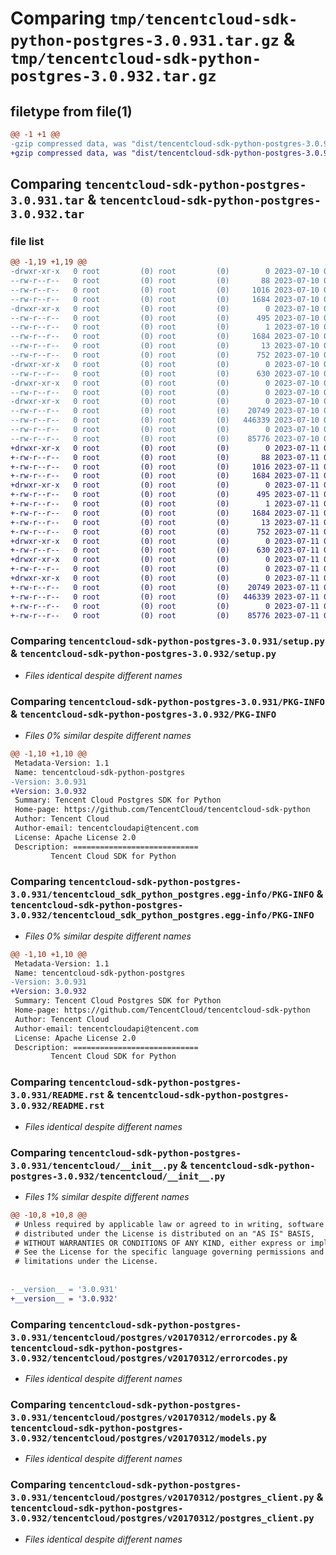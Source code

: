 # Comparing `tmp/tencentcloud-sdk-python-postgres-3.0.931.tar.gz` & `tmp/tencentcloud-sdk-python-postgres-3.0.932.tar.gz`

## filetype from file(1)

```diff
@@ -1 +1 @@
-gzip compressed data, was "dist/tencentcloud-sdk-python-postgres-3.0.931.tar", last modified: Mon Jul 10 00:48:43 2023, max compression
+gzip compressed data, was "dist/tencentcloud-sdk-python-postgres-3.0.932.tar", last modified: Tue Jul 11 00:54:11 2023, max compression
```

## Comparing `tencentcloud-sdk-python-postgres-3.0.931.tar` & `tencentcloud-sdk-python-postgres-3.0.932.tar`

### file list

```diff
@@ -1,19 +1,19 @@
-drwxr-xr-x   0 root         (0) root         (0)        0 2023-07-10 00:48:43.000000 tencentcloud-sdk-python-postgres-3.0.931/
--rw-r--r--   0 root         (0) root         (0)       88 2023-07-10 00:48:43.000000 tencentcloud-sdk-python-postgres-3.0.931/setup.cfg
--rw-r--r--   0 root         (0) root         (0)     1016 2023-07-10 00:48:43.000000 tencentcloud-sdk-python-postgres-3.0.931/setup.py
--rw-r--r--   0 root         (0) root         (0)     1684 2023-07-10 00:48:43.000000 tencentcloud-sdk-python-postgres-3.0.931/PKG-INFO
-drwxr-xr-x   0 root         (0) root         (0)        0 2023-07-10 00:48:43.000000 tencentcloud-sdk-python-postgres-3.0.931/tencentcloud_sdk_python_postgres.egg-info/
--rw-r--r--   0 root         (0) root         (0)      495 2023-07-10 00:48:43.000000 tencentcloud-sdk-python-postgres-3.0.931/tencentcloud_sdk_python_postgres.egg-info/SOURCES.txt
--rw-r--r--   0 root         (0) root         (0)        1 2023-07-10 00:48:43.000000 tencentcloud-sdk-python-postgres-3.0.931/tencentcloud_sdk_python_postgres.egg-info/dependency_links.txt
--rw-r--r--   0 root         (0) root         (0)     1684 2023-07-10 00:48:43.000000 tencentcloud-sdk-python-postgres-3.0.931/tencentcloud_sdk_python_postgres.egg-info/PKG-INFO
--rw-r--r--   0 root         (0) root         (0)       13 2023-07-10 00:48:43.000000 tencentcloud-sdk-python-postgres-3.0.931/tencentcloud_sdk_python_postgres.egg-info/top_level.txt
--rw-r--r--   0 root         (0) root         (0)      752 2023-07-10 00:48:43.000000 tencentcloud-sdk-python-postgres-3.0.931/README.rst
-drwxr-xr-x   0 root         (0) root         (0)        0 2023-07-10 00:48:43.000000 tencentcloud-sdk-python-postgres-3.0.931/tencentcloud/
--rw-r--r--   0 root         (0) root         (0)      630 2023-07-10 00:48:43.000000 tencentcloud-sdk-python-postgres-3.0.931/tencentcloud/__init__.py
-drwxr-xr-x   0 root         (0) root         (0)        0 2023-07-10 00:48:43.000000 tencentcloud-sdk-python-postgres-3.0.931/tencentcloud/postgres/
--rw-r--r--   0 root         (0) root         (0)        0 2023-07-10 00:48:43.000000 tencentcloud-sdk-python-postgres-3.0.931/tencentcloud/postgres/__init__.py
-drwxr-xr-x   0 root         (0) root         (0)        0 2023-07-10 00:48:43.000000 tencentcloud-sdk-python-postgres-3.0.931/tencentcloud/postgres/v20170312/
--rw-r--r--   0 root         (0) root         (0)    20749 2023-07-10 00:48:43.000000 tencentcloud-sdk-python-postgres-3.0.931/tencentcloud/postgres/v20170312/errorcodes.py
--rw-r--r--   0 root         (0) root         (0)   446339 2023-07-10 00:48:43.000000 tencentcloud-sdk-python-postgres-3.0.931/tencentcloud/postgres/v20170312/models.py
--rw-r--r--   0 root         (0) root         (0)        0 2023-07-10 00:48:43.000000 tencentcloud-sdk-python-postgres-3.0.931/tencentcloud/postgres/v20170312/__init__.py
--rw-r--r--   0 root         (0) root         (0)    85776 2023-07-10 00:48:43.000000 tencentcloud-sdk-python-postgres-3.0.931/tencentcloud/postgres/v20170312/postgres_client.py
+drwxr-xr-x   0 root         (0) root         (0)        0 2023-07-11 00:54:11.000000 tencentcloud-sdk-python-postgres-3.0.932/
+-rw-r--r--   0 root         (0) root         (0)       88 2023-07-11 00:54:11.000000 tencentcloud-sdk-python-postgres-3.0.932/setup.cfg
+-rw-r--r--   0 root         (0) root         (0)     1016 2023-07-11 00:54:11.000000 tencentcloud-sdk-python-postgres-3.0.932/setup.py
+-rw-r--r--   0 root         (0) root         (0)     1684 2023-07-11 00:54:11.000000 tencentcloud-sdk-python-postgres-3.0.932/PKG-INFO
+drwxr-xr-x   0 root         (0) root         (0)        0 2023-07-11 00:54:11.000000 tencentcloud-sdk-python-postgres-3.0.932/tencentcloud_sdk_python_postgres.egg-info/
+-rw-r--r--   0 root         (0) root         (0)      495 2023-07-11 00:54:11.000000 tencentcloud-sdk-python-postgres-3.0.932/tencentcloud_sdk_python_postgres.egg-info/SOURCES.txt
+-rw-r--r--   0 root         (0) root         (0)        1 2023-07-11 00:54:11.000000 tencentcloud-sdk-python-postgres-3.0.932/tencentcloud_sdk_python_postgres.egg-info/dependency_links.txt
+-rw-r--r--   0 root         (0) root         (0)     1684 2023-07-11 00:54:11.000000 tencentcloud-sdk-python-postgres-3.0.932/tencentcloud_sdk_python_postgres.egg-info/PKG-INFO
+-rw-r--r--   0 root         (0) root         (0)       13 2023-07-11 00:54:11.000000 tencentcloud-sdk-python-postgres-3.0.932/tencentcloud_sdk_python_postgres.egg-info/top_level.txt
+-rw-r--r--   0 root         (0) root         (0)      752 2023-07-11 00:54:11.000000 tencentcloud-sdk-python-postgres-3.0.932/README.rst
+drwxr-xr-x   0 root         (0) root         (0)        0 2023-07-11 00:54:11.000000 tencentcloud-sdk-python-postgres-3.0.932/tencentcloud/
+-rw-r--r--   0 root         (0) root         (0)      630 2023-07-11 00:54:11.000000 tencentcloud-sdk-python-postgres-3.0.932/tencentcloud/__init__.py
+drwxr-xr-x   0 root         (0) root         (0)        0 2023-07-11 00:54:11.000000 tencentcloud-sdk-python-postgres-3.0.932/tencentcloud/postgres/
+-rw-r--r--   0 root         (0) root         (0)        0 2023-07-11 00:54:11.000000 tencentcloud-sdk-python-postgres-3.0.932/tencentcloud/postgres/__init__.py
+drwxr-xr-x   0 root         (0) root         (0)        0 2023-07-11 00:54:11.000000 tencentcloud-sdk-python-postgres-3.0.932/tencentcloud/postgres/v20170312/
+-rw-r--r--   0 root         (0) root         (0)    20749 2023-07-11 00:54:11.000000 tencentcloud-sdk-python-postgres-3.0.932/tencentcloud/postgres/v20170312/errorcodes.py
+-rw-r--r--   0 root         (0) root         (0)   446339 2023-07-11 00:54:11.000000 tencentcloud-sdk-python-postgres-3.0.932/tencentcloud/postgres/v20170312/models.py
+-rw-r--r--   0 root         (0) root         (0)        0 2023-07-11 00:54:11.000000 tencentcloud-sdk-python-postgres-3.0.932/tencentcloud/postgres/v20170312/__init__.py
+-rw-r--r--   0 root         (0) root         (0)    85776 2023-07-11 00:54:11.000000 tencentcloud-sdk-python-postgres-3.0.932/tencentcloud/postgres/v20170312/postgres_client.py
```

### Comparing `tencentcloud-sdk-python-postgres-3.0.931/setup.py` & `tencentcloud-sdk-python-postgres-3.0.932/setup.py`

 * *Files identical despite different names*

### Comparing `tencentcloud-sdk-python-postgres-3.0.931/PKG-INFO` & `tencentcloud-sdk-python-postgres-3.0.932/PKG-INFO`

 * *Files 0% similar despite different names*

```diff
@@ -1,10 +1,10 @@
 Metadata-Version: 1.1
 Name: tencentcloud-sdk-python-postgres
-Version: 3.0.931
+Version: 3.0.932
 Summary: Tencent Cloud Postgres SDK for Python
 Home-page: https://github.com/TencentCloud/tencentcloud-sdk-python
 Author: Tencent Cloud
 Author-email: tencentcloudapi@tencent.com
 License: Apache License 2.0
 Description: ============================
         Tencent Cloud SDK for Python
```

### Comparing `tencentcloud-sdk-python-postgres-3.0.931/tencentcloud_sdk_python_postgres.egg-info/PKG-INFO` & `tencentcloud-sdk-python-postgres-3.0.932/tencentcloud_sdk_python_postgres.egg-info/PKG-INFO`

 * *Files 0% similar despite different names*

```diff
@@ -1,10 +1,10 @@
 Metadata-Version: 1.1
 Name: tencentcloud-sdk-python-postgres
-Version: 3.0.931
+Version: 3.0.932
 Summary: Tencent Cloud Postgres SDK for Python
 Home-page: https://github.com/TencentCloud/tencentcloud-sdk-python
 Author: Tencent Cloud
 Author-email: tencentcloudapi@tencent.com
 License: Apache License 2.0
 Description: ============================
         Tencent Cloud SDK for Python
```

### Comparing `tencentcloud-sdk-python-postgres-3.0.931/README.rst` & `tencentcloud-sdk-python-postgres-3.0.932/README.rst`

 * *Files identical despite different names*

### Comparing `tencentcloud-sdk-python-postgres-3.0.931/tencentcloud/__init__.py` & `tencentcloud-sdk-python-postgres-3.0.932/tencentcloud/__init__.py`

 * *Files 1% similar despite different names*

```diff
@@ -10,8 +10,8 @@
 # Unless required by applicable law or agreed to in writing, software
 # distributed under the License is distributed on an "AS IS" BASIS,
 # WITHOUT WARRANTIES OR CONDITIONS OF ANY KIND, either express or implied.
 # See the License for the specific language governing permissions and
 # limitations under the License.
 
 
-__version__ = '3.0.931'
+__version__ = '3.0.932'
```

### Comparing `tencentcloud-sdk-python-postgres-3.0.931/tencentcloud/postgres/v20170312/errorcodes.py` & `tencentcloud-sdk-python-postgres-3.0.932/tencentcloud/postgres/v20170312/errorcodes.py`

 * *Files identical despite different names*

### Comparing `tencentcloud-sdk-python-postgres-3.0.931/tencentcloud/postgres/v20170312/models.py` & `tencentcloud-sdk-python-postgres-3.0.932/tencentcloud/postgres/v20170312/models.py`

 * *Files identical despite different names*

### Comparing `tencentcloud-sdk-python-postgres-3.0.931/tencentcloud/postgres/v20170312/postgres_client.py` & `tencentcloud-sdk-python-postgres-3.0.932/tencentcloud/postgres/v20170312/postgres_client.py`

 * *Files identical despite different names*

